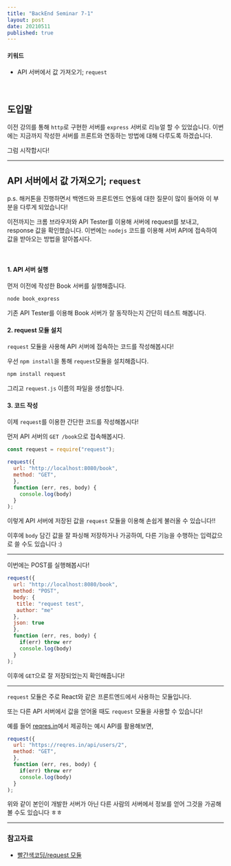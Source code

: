 ```yaml
---
title: "BackEnd Seminar 7-1"
layout: post
date: 20210511
published: true
---
```


#### 키워드
- API 서버에서 값 가져오기; `request`

<br>

## 도입말

이전 강의를 통해 `http`로 구현한 서버를 `express` 서버로 리뉴얼 할 수 있었습니다. 이번에는 지금까지 작성한 서버를 프론트와 연동하는 방법에 대해 다루도록 하겠습니다.

그럼 시작합시다!

<hr>

## API 서버에서 값 가져오기; `request`

p.s. 해커톤을 진행하면서 백엔드와 프론트엔드 연동에 대한 질문이 많이 들어와 이 부분을 다루게 되었습니다!

이전까지는 크롬 브라우저와 API Tester를 이용해 서버에 request를 보내고, response 값을 확인했습니다. 이번에는 `nodejs` 코드를 이용해 서버 API에 접속하여 값을 받아오는 방법을 알아봅시다.

<br>

#### 1. API 서버 실행

먼저 이전에 작성한 Book 서버를 실행해줍니다.

``` bash
node book_express
```

기존 API Tester를 이용해 Book 서버가 잘 동작하는지 간단히 테스트 해봅니다.

#### 2. request 모듈 설치

`request` 모듈을 사용해 API 서버에 접속하는 코드를 작성해봅시다!

우선 `npm install`을 통해 `request`모듈을 설치해줍니다.

```bash
npm install request
```

그리고 `request.js` 이름의 파일을 생성합니다.

#### 3. 코드 작성

이제 `request`를 이용한 간단한 코드를 작성해봅시다!

먼저 API 서버의 `GET /book`으로 접속해봅시다.

``` js
const request = require("request");

request({
  url: "http://localhost:8080/book",
  method: "GET",
  },
  function (err, res, body) {
    console.log(body)
  }
);
```

이렇게 API 서버에 저장된 값을 `request` 모듈을 이용해 손쉽게 불러올 수 있습니다!!

이후에 `body` 담긴 값을 잘 파싱해 저장하거나 가공하여, 다른 기능을 수행하는 입력값으로 쓸 수도 있습니다 :)

<hr>

이번에는 POST를 실행해봅시다!

``` js
request({
  url: "http://localhost:8080/book",
  method: "POST",
  body: {
   title: "request test",
   author: "me"
  },
  json: true
  },
  function (err, res, body) {
    if(err) throw err
    console.log(body)
  }
);
```

이후에 `GET`으로 잘 저장되었는지 확인해줍니다!

<hr>

`request` 모듈은 주로 React와 같은 프론트엔드에서 사용하는 모듈입니다. 

또는 다른 API 서버에서 값을 얻어올 때도 `request` 모듈을 사용할 수 있습니다!

예를 들어 [reqres.in](https://reqres.in/)에서 제공하는 예시 API를 활용해보면,

``` js
request({
  url: "https://reqres.in/api/users/2",
  method: "GET",
  },
  function (err, res, body) {
    if(err) throw err
    console.log(body)
  }
);
```

위와 같이 본인이 개발한 서버가 아닌 다른 사람의 서버에서 정보를 얻어 그것을 가공해볼 수도 있습니다 ㅎㅎ

<hr>

### 참고자료
- [빨간색코딩/request 모듈](https://sjh836.tistory.com/89)